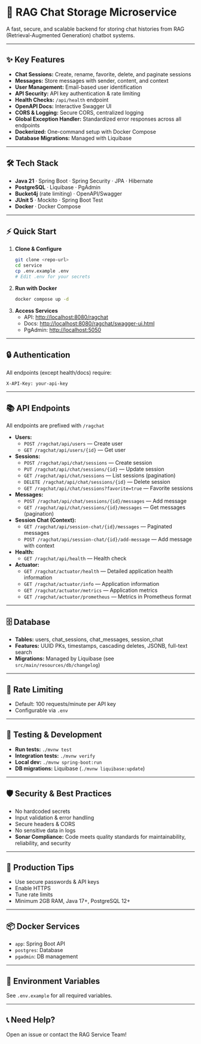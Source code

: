 # 🚀 RAG Chat Storage Microservice

A fast, secure, and scalable backend for storing chat histories from RAG (Retrieval-Augmented Generation) chatbot systems.

---

## ✨ Key Features
- **Chat Sessions:** Create, rename, favorite, delete, and paginate sessions
- **Messages:** Store messages with sender, content, and context
- **User Management:** Email-based user identification
- **API Security:** API key authentication & rate limiting
- **Health Checks:** `/api/health` endpoint
- **OpenAPI Docs:** Interactive Swagger UI
- **CORS & Logging:** Secure CORS, centralized logging
- **Global Exception Handler:** Standardized error responses across all endpoints
- **Dockerized:** One-command setup with Docker Compose
- **Database Migrations:** Managed with Liquibase

---

## 🛠️ Tech Stack
- **Java 21** · Spring Boot · Spring Security · JPA · Hibernate
- **PostgreSQL** · Liquibase · PgAdmin
- **Bucket4j** (rate limiting) · OpenAPI/Swagger
- **JUnit 5** · Mockito · Spring Boot Test
- **Docker** · Docker Compose

---

## ⚡ Quick Start
1. **Clone & Configure**
   ```bash
   git clone <repo-url>
   cd service
   cp .env.example .env
   # Edit .env for your secrets
   ```
2. **Run with Docker**
   ```bash
   docker compose up -d
   ```
3. **Access Services**
   - API: [http://localhost:8080/ragchat](http://localhost:8080/ragchat)
   - Docs: [http://localhost:8080/ragchat/swagger-ui.html](http://localhost:8080/ragchat/swagger-ui.html)
   - PgAdmin: [http://localhost:5050](http://localhost:5050)

---

## 🔒 Authentication
All endpoints (except health/docs) require:
```
X-API-Key: your-api-key
```

---

## 📚 API Endpoints
All endpoints are prefixed with `/ragchat`

- **Users:**
  - `POST /ragchat/api/users` — Create user
  - `GET /ragchat/api/users/{id}` — Get user
- **Sessions:**
  - `POST /ragchat/api/chat/sessions` — Create session
  - `PUT /ragchat/api/chat/sessions/{id}` — Update session
  - `GET /ragchat/api/chat/sessions` — List sessions (pagination)
  - `DELETE /ragchat/api/chat/sessions/{id}` — Delete session
  - `GET /ragchat/api/chat/sessions?favorite=true` — Favorite sessions
- **Messages:**
  - `POST /ragchat/api/chat/sessions/{id}/messages` — Add message
  - `GET /ragchat/api/chat/sessions/{id}/messages` — Get messages (pagination)
- **Session Chat (Context):**
  - `GET /ragchat/api/session-chat/{id}/messages` — Paginated messages
  - `POST /ragchat/api/session-chat/{id}/add-message` — Add message with context
- **Health:**
  - `GET /ragchat/api/health` — Health check
- **Actuator:**
  - `GET /ragchat/actuator/health` — Detailed application health information
  - `GET /ragchat/actuator/info` — Application information
  - `GET /ragchat/actuator/metrics` — Application metrics
  - `GET /ragchat/actuator/prometheus` — Metrics in Prometheus format

---

## 🗄️ Database
- **Tables:** users, chat_sessions, chat_messages, session_chat
- **Features:** UUID PKs, timestamps, cascading deletes, JSONB, full-text search
- **Migrations:** Managed by Liquibase (see `src/main/resources/db/changelog`)

---

## 🚦 Rate Limiting
- Default: 100 requests/minute per API key
- Configurable via `.env`

---

## 🧪 Testing & Development
- **Run tests:** `./mvnw test`
- **Integration tests:** `./mvnw verify`
- **Local dev:** `./mvnw spring-boot:run`
- **DB migrations:** Liquibase (`./mvnw liquibase:update`)

---

## 🛡️ Security & Best Practices
- No hardcoded secrets
- Input validation & error handling
- Secure headers & CORS
- No sensitive data in logs
- **Sonar Compliance:** Code meets quality standards for maintainability, reliability, and security

---

## 🏁 Production Tips
- Use secure passwords & API keys
- Enable HTTPS
- Tune rate limits
- Minimum 2GB RAM, Java 17+, PostgreSQL 12+

---

## 📦 Docker Services
- `app`: Spring Boot API
- `postgres`: Database
- `pgadmin`: DB management

---

## 📄 Environment Variables
See `.env.example` for all required variables.

---

## 📞 Need Help?
Open an issue or contact the RAG Service Team!
